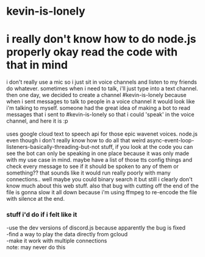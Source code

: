 # kevin-is-lonely
# i really don't know how to do node.js properly okay read the code with that in mind

i don't really use a mic so i just sit in voice channels and listen to my friends do whatever.
sometimes when i need to talk, i'll just type into a text channel. then one day, we decided to
create a channel #kevin-is-lonely because when i sent messages to talk to people in a voice
channel it would look like i'm talking to myself. someone had the great idea of making a bot
to read messages that i sent to #kevin-is-lonely so that i could 'speak' in the voice channel,
and here it is :p\
\
uses google cloud text to speech api for those epic wavenet voices. node.js even though i don't
really know how to do all that weird async-event-loop-listeners-basically-threading-but-not stuff,
if you look at the code you can see the bot can only be speaking in one place because it was only
made with my use case in mind. maybe have a list of those tts config things and check every
message to see if it should be spoken to any of them or something?? that sounds like it would
run really poorly with many connections.. well maybe you could binary search it but still i clearly
don't know much about this web stuff. also that bug with cutting off the end of the file is gonna
slow it all down because i'm using ffmpeg to re-encode the file with silence at the end.

### stuff i'd do if i felt like it
-use the dev versions of discord.js because apparently the bug is fixed\
-find a way to play the data directly from gcloud\
-make it work with multiple connections\
note: may never do this
